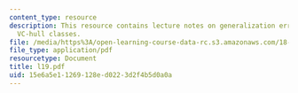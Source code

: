 ```yaml
---
content_type: resource
description: This resource contains lecture notes on generalization error bound for
  VC-hull classes.
file: /media/https%3A/open-learning-course-data-rc.s3.amazonaws.com/18-465-topics-in-statistics-statistical-learning-theory-spring-2007/15e6a5e11269128ed0223d2f4b5d0a0a_l19.pdf
file_type: application/pdf
resourcetype: Document
title: l19.pdf
uid: 15e6a5e1-1269-128e-d022-3d2f4b5d0a0a
---
```

